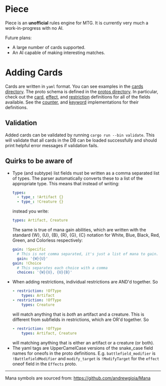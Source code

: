 # Piece
Piece is an **unofficial** rules engine for MTG. It is currently very much a work-in-progress with
no AI.

Future plans:
- A large number of cards supported.
- An AI capable of making interesting matches.

# Adding Cards
Cards are written in `yaml` format. You can see examples in the [cards directory](cards). The proto
schema is defined in the [protos directory](src/protos). In particular, check out the
[card](src/protos/card.proto), [effect](src/protos/effects.proto), and
[restriction](src/protos/targets.proto) definitions for all of the fields available. See the
[counter](src/counters.rs), and [keyword](src/card.rs) implementations for their definitions.

## Validation
Added cards can be validated by running `cargo run --bin validate`. This will validate that all
cards in the DB can be loaded successfully and should print helpful error messages if validation
fails.

## Quirks to be aware of
- Type (and subtype) list fields must be written as a comma separated list of types. The parser
  automatically converts these to a list of the appropriate type. This means that instead of
  writing:
  ```yaml
  types:
    - type_: !Artifact {}
    - type_: !Creature {}
  ```
  instead you write:
  ```yaml
  types: Artifact, Creature
  ```
  The same is true of mana gain abilities, which are written with the standard {W}, {U}, {B}, {R},
  {G}, {C} notation for White, Blue, Black, Red, Green, and Colorless respectively:
  ```yaml
  gain: !Specific
    # This is not comma separated, it's just a list of mana to gain.
    gain: '{W}{U}'
  gain: !Choice
    # This separates each choice with a comma
    choices: '{W}{U}, {U}{B}'
  ```
- When adding restrictions, individual restrictions are AND'd together. So
  ```yaml
  - restriction: !OfType
      types: Artifact
  - restriction: !OfType
      types: Creature
  ```
  will match anything that is _both_ an artifact and a creature. This is different from subfields in
  restrictions, which are OR'd together. So
  ```yaml
  - restriction: !OfType
      types: Artifact, Creature
  ```
  will matching anything that is either an artifact or a creature (or both).
- The yaml tags are UpperCamelCase versions of the snake_case field names for oneofs in the proto
  definitions. E.g. `battlefield_modifier` is `!BattlefieldModifier` and `modify_target` is
  `!ModifyTarget` for the `effect` oneof field in the `Effects` proto.


---
Mana symbols are sourced from: https://github.com/andrewgioia/Mana